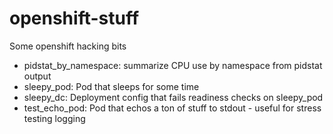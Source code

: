 # openshift-stuff
Some openshift hacking bits

* pidstat_by_namespace: summarize CPU use by namespace from pidstat output
* sleepy_pod: Pod that sleeps for some time
* sleepy_dc: Deployment config that fails readiness checks on sleepy_pod  
* test_echo_pod: Pod that echos a ton of stuff to stdout - useful for stress testing logging
